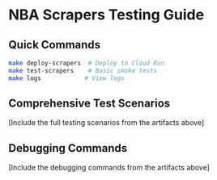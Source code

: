 # NBA Scrapers Testing Guide

## Quick Commands
```bash
make deploy-scrapers  # Deploy to Cloud Run
make test-scrapers    # Basic smoke tests
make logs            # View logs
```

## Comprehensive Test Scenarios
[Include the full testing scenarios from the artifacts above]

## Debugging Commands
[Include the debugging commands from the artifacts above]
